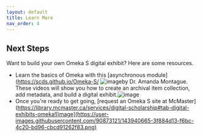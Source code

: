 ```yaml
---
layout: default
title: Learn More
nav_order: 4
---
```


## Next Steps 

Want to build your own Omeka S digital exhibit? Here are some resources. 

- Learn the basics of Omeka with this [asynchronous module] (https://scds.github.io/Omeka-S/ ![image](https://user-images.githubusercontent.com/90873121/143940880-be649409-912e-4119-b218-d4822ab02701.png)by Dr. Amanda Montague. These videos will show you how to create an archival item collection, add metadata, and build a digital exhibit.![image](https://user-images.githubusercontent.com/90873121/143940755-25ab3edd-55f9-4425-9b0c-acd6bbfc0178.png)
- Once you're ready to get going, [request an Omeka S site at McMaster] (https://library.mcmaster.ca/services/digital-scholarship#tab-digital-exhibits-omeka![image](https://user-images.githubusercontent.com/90873121/143940665-3f884d13-f6bc-4c20-bd96-cbcd91262f83.png)


